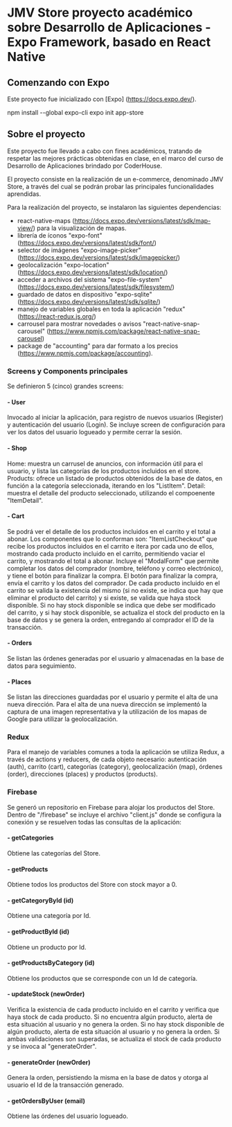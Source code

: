 # JMV Store proyecto académico sobre Desarrollo de Aplicaciones - Expo Framework, basado en React Native 

## Comenzando con Expo 

Este proyecto fue inicializado con [Expo] (https://docs.expo.dev/).

npm install --global expo-cli
expo init app-store

## Sobre el proyecto

Este proyecto fue llevado a cabo con fines académicos, tratando de respetar las mejores prácticas obtenidas en clase, en el marco del curso de Desarrollo de Aplicaciones brindado por CoderHouse.

El proyecto consiste en la realización de un e-commerce, denominado JMV Store, a través del cual se podrán probar las principales funcionalidades aprendidas.

Para la realización del proyecto, se instalaron las siguientes dependencias:

- react-native-maps (https://docs.expo.dev/versions/latest/sdk/map-view/) para la visualización de mapas.
- librería de íconos "expo-font" (https://docs.expo.dev/versions/latest/sdk/font/) 
- selector de imágenes "expo-image-picker" (https://docs.expo.dev/versions/latest/sdk/imagepicker/)
- geolocalización "expo-location" (https://docs.expo.dev/versions/latest/sdk/location/)
- acceder a archivos del sistema "expo-file-system" (https://docs.expo.dev/versions/latest/sdk/filesystem/)
- guardado de datos en dispositivo "expo-sqlite" (https://docs.expo.dev/versions/latest/sdk/sqlite/)
- manejo de variables globales en toda la aplicación "redux" (https://react-redux.js.org/)
- carrousel para mostrar novedades o avisos "react-native-snap-carousel" (https://www.npmjs.com/package/react-native-snap-carousel)
- package de "accounting" para dar formato a los precios (https://www.npmjs.com/package/accounting).

### Screens y Components principales

Se definieron 5 (cinco) grandes screens:

#### - User

Invocado al iniciar la aplicación, para registro de nuevos usuarios (Register) y autenticación del usuario (Login).
Se incluye screen de configuración para ver los datos del usuario logueado y permite cerrar la sesión.

#### - Shop

Home: muestra un carrusel de anuncios, con información útil para el usuario, y lista las categorías de los productos incluidos en el store.
Products: ofrece un listado de productos obtenidos de la base de datos, en función a la categoría seleccionada, iterando en los "ListItem".
Detail: muestra el detalle del producto seleccionado, utilizando el compoenente "ItemDetail". 

#### - Cart

Se podrá ver el detalle de los productos incluidos en el carrito y el total a abonar. Los componentes que lo conforman son: "ItemListCheckout" que recibe los productos incluidos en el carrito e itera por cada uno de ellos, mostrando cada producto incluido en el carrito, permitiendo vaciar el carrito, y mostrando el total a abonar.
Incluye el "ModalForm" que permite completar los datos del comprador (nombre, teléfono y correo electrónico), y tiene el botón para finalizar la compra. El botón para finalizar la compra, envía el carrito y los datos del comprador. De cada producto incluido en el carrito se valida la existencia del mismo (si no existe, se indica que hay que eliminar el producto del carrito) y si existe, se valida que haya stock disponible. Si no hay stock disponible se indica que debe ser modificado del carrito, y si hay stock disponible, se actualiza el stock del producto en la base de datos y se genera la orden, entregando al comprador el ID de la transacción.

#### - Orders

Se listan las órdenes generadas por el usuario y almacenadas en la base de datos para seguimiento.

#### - Places

Se listan las direcciones guardadas por el usuario y permite el alta de una nueva dirección.
Para el alta de una nueva dirección se implementó la captura de una imagen representativa y la utilización de los mapas de Google para utilizar la geolocalización.

### Redux

Para el manejo de variables comunes a toda la aplicación se utiliza Redux, a través de actions y reducers, de cada objeto necesario: autenticación (auth), carrito (cart), categorías (category), geolocalización (map), órdenes (order), direcciones (places) y productos (products).

### Firebase

Se generó un repositorio en Firebase para alojar los productos del Store.
Dentro de "/firebase" se incluye el archivo "client.js" donde se configura la conexión y se resuelven todas las consultas de la aplicación:

#### - getCategories

Obtiene las categorías del Store.

#### - getProducts

Obtiene todos los productos del Store con stock mayor a 0.

#### - getCategoryById (id)

Obtiene una categoría por Id.

#### - getProductById (id)

Obtiene un producto por Id.

#### - getProductsByCategory (id)

Obtiene los productos que se corresponde con un Id de categoría.

#### - updateStock (newOrder)

Verifica la existencia de cada producto incluido en el carrito y verifica que haya stock de cada producto.
Si no encuentra algún producto, alerta de esta situación al usuario y no genera la orden.
Si no hay stock disponible de algún producto, alerta de esta situación al usuario y no genera la orden.
Si ambas validaciones son superadas, se actualiza el stock de cada producto y se invoca al "generateOrder".

#### - generateOrder (newOrder)

Genera la orden, persistiendo la misma en la base de datos y otorga al usuario el Id de la transacción generado.

#### - getOrdersByUser (email)

Obtiene las órdenes del usuario logueado.